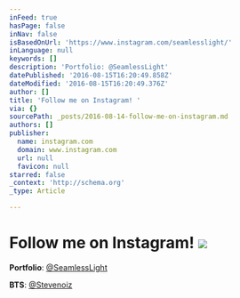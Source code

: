 ```yaml
---
inFeed: true
hasPage: false
inNav: false
isBasedOnUrl: 'https://www.instagram.com/seamlesslight/'
inLanguage: null
keywords: []
description: 'Portfolio: @SeamlessLight'
datePublished: '2016-08-15T16:20:49.858Z'
dateModified: '2016-08-15T16:20:49.376Z'
author: []
title: 'Follow me on Instagram! '
via: {}
sourcePath: _posts/2016-08-14-follow-me-on-instagram.md
authors: []
publisher:
  name: instagram.com
  domain: www.instagram.com
  url: null
  favicon: null
starred: false
_context: 'http://schema.org'
_type: Article

---
```

# Follow me on Instagram! ![](https://the-grid-user-content.s3-us-west-2.amazonaws.com/27f45292-47f6-46a1-b6e9-bb3c9d1383db.png)

**Portfolio**: [@SeamlessLight][0]

**BTS**: [@Stevenoiz][1]

[0]: https://www.instagram.com/seamlesslight/
[1]: https://www.instagram.com/stevenoiz/